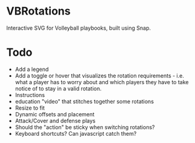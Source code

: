 # VBRotations
Interactive SVG for Volleyball playbooks, built using Snap.


# Todo
- Add a legend
- Add a toggle or hover that visualizes the rotation requirements - i.e. what a player has to worry about and which players they have to take notice of to stay in a valid rotation.
- Instructions
- education "video" that stitches together some rotations
- Resize to fit
- Dynamic offsets and placement
- Attack/Cover and defense plays
- Should the "action" be sticky when switching rotations?
- Keyboard shortcuts?  Can javascript catch them?
